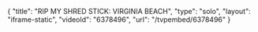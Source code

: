 {
    "title": "RIP MY SHRED STICK: VIRGINIA BEACH",
    "type": "solo",
    "layout": "iframe-static",
    "videoId": "6378496",
    "url": "\/tvpembed\/6378496"
}